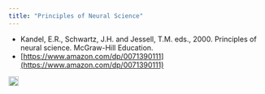 ```yaml
---
title: "Principles of Neural Science"
---
```


- Kandel, E.R., Schwartz, J.H. and Jessell, T.M. eds., 2000. Principles of neural science. McGraw-Hill Education.
- [https://www.amazon.com/dp/0071390111](https://www.amazon.com/dp/0071390111)

<img src='https://scrapbox.io/api/pages/nishio-en/en/icon' alt='en.icon' height="19.5"/>